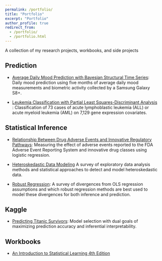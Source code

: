 ```yaml
---
permalink: /portfolio/
title: "Portfolio"
excerpt: "Portfolio"
author_profile: true
redirect_from: 
  - /portfolio/
  - /portfolio.html
---
```


A collection of my research projects, workbooks, and side projects

## Prediction

- [Average Daily Mood Prediction with Bayesian Structural Time Series](https://github.com/JBryan1/Daily-Mood-Prediction): Daily mood prediction using five months of average daily mood measurements and biometric activity collected by a Samsung Galaxy S8+.


- [Leukemia Classification with Partial Least Squares-Discriminant Analysis ](): Classification of 73 cases of acute lymphoblastic leukemia (ALL) or acute myeloid leukemia (AML) on 7,129 gene expression covariates.


## Statistical Inference

- [Relationship Between Drug Adverse Events and Innovative Regulatory Pathways](https://www.slideshare.net/JonathanBryan5/measuring-the-relationship-between-innovative-drugs-and-ae2015-50168899): Measuring the effect of adverse events reported to the FDA Adverse Event Reporting System and innovative drug classes using logistic regression.


- [Heteroskedastic Data Modeling]() A survey of exploratory data analysis methods and statistical approaches to detect and model heteroskedastic data.


- [Robust Regression](): A survey of  divergences from OLS regression assumptions and which robust regression methods are best used to model these divergences for both inference and prediction. 


## Kaggle

- [Predicting Titanic Survivors](https://github.com/JBryan1/Kaggle/blob/master/Titanic/Project%20Overview.ipynb): Model selection with dual goals of maximizing prediction accuracy and inferential interpretability.


## Workbooks

- [An Introduction to Statistical Learning 4th Edition](https://github.com/JBryan1/Introduction-to-Statistical-Learning)

